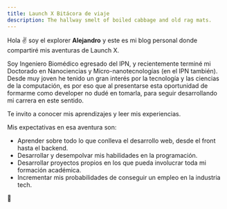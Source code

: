 ```yaml
---
title: Launch X Bitácora de viaje
description: The hallway smelt of boiled cabbage and old rag mats.
---
```


Hola ✌️  soy el explorer **Alejandro** y este es mi blog personal donde compartiré mis aventuras de Launch X.

Soy Ingeniero Biomédico egresado del IPN, y recientemente terminé mi Doctorado en Nanociencias y Micro-nanotecnologías (en el IPN también). Desde muy joven he tenido un gran interés por la tecnología y las ciencias de la computación, es por eso que al presentarse esta oportunidad de formarme como developer no dudé en tomarla, para seguir desarrollando mi carrera en este sentido.

Te invito a conocer mis aprendizajes y leer mis experiencias.

Mis expectativas en esa aventura son:

- Aprender sobre todo lo que conlleva el desarrollo web, desde el front hasta el backend.
- Desarrollar y desempolvar mis habilidades en la programación.
- Desarrollar proyectos propios en los que pueda involucrar toda mi formación académica.
- Incrementar mis probabilidades de conseguir un empleo en la industria tech.

🚀
